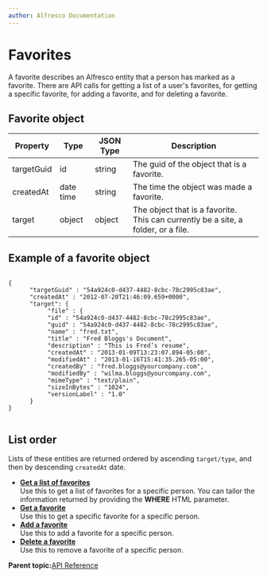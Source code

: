 ```yaml
---
author: Alfresco Documentation
---
```


# Favorites

A favorite describes an Alfresco entity that a person has marked as a favorite. There are API calls for getting a list of a user's favorites, for getting a specific favorite, for adding a favorite, and for deleting a favorite.

## Favorite object

|Property|Type|JSON Type|Description|
|--------|----|---------|-----------|
|targetGuid|id|string|The guid of the object that is a favorite.|
|createdAt|date time|string|The time the object was made a favorite.|
|target|object|object|The object that is a favorite. This can currently be a site, a folder, or a file.|

## Example of a favorite object

```
 
{                              
      "targetGuid" : "54a924c0-d437-4482-8cbc-78c2995c83ae",
      "createdAt" : "2012-07-20T21:46:09.659+0000",
      "target": {
           "file" : {
           "id" : "54a924c0-d437-4482-8cbc-78c2995c83ae",
           "guid" : "54a924c0-d437-4482-8cbc-78c2995c83ae",
           "name" : "fred.txt",
           "title" : "Fred Bloggs's Document",
           "description" : "This is Fred’s resume",
           "createdAt" : "2013-01-09T13:23:07.894-05:00",
           "modifiedAt" : "2013-01-16T15:41:35.265-05:00",
           "createdBy" : "fred.bloggs@yourcompany.com", 
           "modifiedBy" : "wilma.bloggs@yourcompany.com", 
           "mimeType" : "text/plain",
           "sizeInBytes" : "1024",
           "versionLabel" : "1.0"
      }
}       
         
```

## List order

Lists of these entities are returned ordered by ascending `target/type`, and then by descending `createdAt` date.

-   **[Get a list of favorites](../../../pra/1/concepts/pra-favorites-get-favorites.md)**  
 Use this to get a list of favorites for a specific person. You can tailor the information returned by providing the **WHERE** HTML parameter.
-   **[Get a favorite](../../../pra/1/concepts/pra-favorites-get-favorite.md)**  
 Use this to get a specific favorite for a specific person.
-   **[Add a favorite](../../../pra/1/concepts/pra-favorites-post-favorite.md)**  
 Use this to add a favorite for a specific person.
-   **[Delete a favorite](../../../pra/1/concepts/pra-favorites-delete-favorite.md)**  
Use this to remove a favorite of a specific person.

**Parent topic:**[API Reference](../../../pra/1/concepts/pra-resources.md)

